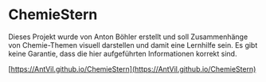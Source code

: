# ChemieStern
Dieses Projekt wurde von Anton Böhler erstellt und soll Zusammenhänge von Chemie-Themen visuell darstellen und damit eine Lernhilfe sein. Es gibt keine Garantie, dass die hier aufgeführten Informationen korrekt sind.

[https://AntVil.github.io/ChemieStern](https://AntVil.github.io/ChemieStern)
